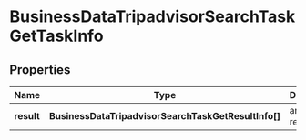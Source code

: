 # BusinessDataTripadvisorSearchTaskGetTaskInfo

## Properties

| Name | Type | Description | Notes |
|------------ | ------------- | ------------- | -------------|
**result** | **BusinessDataTripadvisorSearchTaskGetResultInfo[]** | array of results |[optional]|